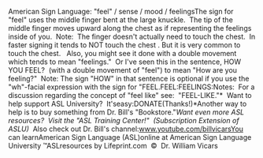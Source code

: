 American Sign Language: "feel" / sense / mood / 
		feelingsThe sign for "feel" uses the middle finger bent at the large knuckle.  The tip of the middle 
finger moves upward along the chest as if representing the feelings inside of 
you.  Note:  The finger doesn't actually need to touch the chest.  
In faster signing it tends to NOT touch the chest . But it is very common to 
	touch the chest.  
Also, you might see it done with a double movement which tends to mean 
"feelings."  Or I've seen this in the sentence, HOW YOU FEEL?  
(with a double movement of "feel") to mean "How are you feeling?"  
	Note: The sign "HOW" in that sentence is optional if you use the "wh"-facial 
	expression with the sign for "FEEL.FEEL:FEELINGS:Notes:  For a discussion regarding the concept of "feel like" see:  
	"FEEL-LIKE."* 
Want to help support ASL University?  It'seasy:DONATE(Thanks!)*Another way to help is to buy something from Dr. Bill's "Bookstore."*Want even more ASL resources?  Visit the "ASL 
Training Center!"  (Subscription Extension of ASLU)*  Also check out Dr. Bill's channel:www.youtube.com/billvicarsYou can learnAmerican Sign Language (ASL)online at American Sign Language University ™ASLresources by Lifeprint.com  ©  Dr. William Vicars